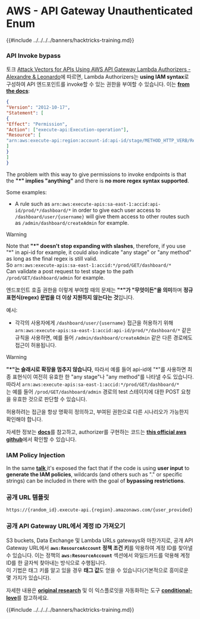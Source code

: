 # AWS - API Gateway Unauthenticated Enum

{{#include ../../../../banners/hacktricks-training.md}}

### API Invoke bypass

토크 [Attack Vectors for APIs Using AWS API Gateway Lambda Authorizers - Alexandre & Leonardo](https://www.youtube.com/watch?v=bsPKk7WDOnE)에 따르면, Lambda Authorizers는 **using IAM syntax**로 구성하여 API 엔드포인트를 invoke할 수 있는 권한을 부여할 수 있습니다. 이는 [**from the docs**](https://docs.aws.amazon.com/apigateway/latest/developerguide/api-gateway-control-access-using-iam-policies-to-invoke-api.html):
```json
{
"Version": "2012-10-17",
"Statement": [
{
"Effect": "Permission",
"Action": ["execute-api:Execution-operation"],
"Resource": [
"arn:aws:execute-api:region:account-id:api-id/stage/METHOD_HTTP_VERB/Resource-path"
]
}
]
}
```
The problem with this way to give permissions to invoke endpoints is that the **"\*" implies "anything"** and there is **no more regex syntax supported**.

Some examples:

- A rule such as `arn:aws:execute-apis:sa-east-1:accid:api-id/prod/*/dashboard/*` in order to give each user access to `/dashboard/user/{username}` will give them access to other routes such as `/admin/dashboard/createAdmin` for example.

> [!WARNING]
> Note that **"\*" doesn't stop expanding with slashes**, therefore, if you use "\*" in api-id for example, it could also indicate "any stage" or "any method" as long as the final regex is still valid.\
> So `arn:aws:execute-apis:sa-east-1:accid:*/prod/GET/dashboard/*`\
> Can validate a post request to test stage to the path `/prod/GET/dashboard/admin` for example.

엔드포인트 호출 권한을 이렇게 부여할 때의 문제는 **"\*"가 "무엇이든"을 의미**하며 **정규표현식(regex) 문법을 더 이상 지원하지 않는다는 것**입니다.

예시:

- 각각의 사용자에게 `/dashboard/user/{username}` 접근을 허용하기 위해 `arn:aws:execute-apis:sa-east-1:accid:api-id/prod/*/dashboard/*` 같은 규칙을 사용하면, 예를 들어 `/admin/dashboard/createAdmin` 같은 다른 경로에도 접근이 허용됩니다.

> [!WARNING]
> **"\*"는 슬래시로 확장을 멈추지 않습니다**, 따라서 예를 들어 api-id에 "\*"를 사용하면 최종 표현식이 여전히 유효한 한 "any stage"나 "any method"를 나타낼 수도 있습니다.\
> 따라서 `arn:aws:execute-apis:sa-east-1:accid:*/prod/GET/dashboard/*`\
> 는 예를 들어 `/prod/GET/dashboard/admin` 경로의 test 스테이지에 대한 POST 요청을 유효한 것으로 판단할 수 있습니다.

허용하려는 접근을 항상 명확히 정의하고, 부여된 권한으로 다른 시나리오가 가능한지 확인해야 합니다.

자세한 정보는 [**docs**](https://docs.aws.amazon.com/apigateway/latest/developerguide/api-gateway-control-access-using-iam-policies-to-invoke-api.html)를 참고하고, authorizer를 구현하는 코드는 [**this official aws github**](https://github.com/awslabs/aws-apigateway-lambda-authorizer-blueprints/tree/master/blueprints)에서 확인할 수 있습니다.

### IAM Policy Injection

In the same [**talk** ](https://www.youtube.com/watch?v=bsPKk7WDOnE)it's exposed the fact that if the code is using **user input** to **generate the IAM policies**, wildcards (and others such as "." or specific strings) can be included in there with the goal of **bypassing restrictions**.

### 공개 URL 템플릿
```
https://{random_id}.execute-api.{region}.amazonaws.com/{user_provided}
```
### 공개 API Gateway URL에서 계정 ID 가져오기

S3 buckets, Data Exchange 및 Lambda URLs gateways와 마찬가지로, 공개 API Gateway URL에서 **`aws:ResourceAccount`** **정책 조건 키**를 악용하여 계정 ID를 찾아낼 수 있습니다. 이는 정책의 **`aws:ResourceAccount`** 섹션에서 와일드카드를 악용해 계정 ID를 한 글자씩 찾아내는 방식으로 수행됩니다.\
이 기법은 태그 키를 알고 있을 경우 **태그 값**도 얻을 수 있습니다(기본적으로 흥미로운 몇 가지가 있습니다).

자세한 내용은 [**original research**](https://blog.plerion.com/conditional-love-for-aws-metadata-enumeration/) 및 이 익스플로잇을 자동화하는 도구 [**conditional-love**](https://github.com/plerionhq/conditional-love/)를 참고하세요.

{{#include ../../../../banners/hacktricks-training.md}}
